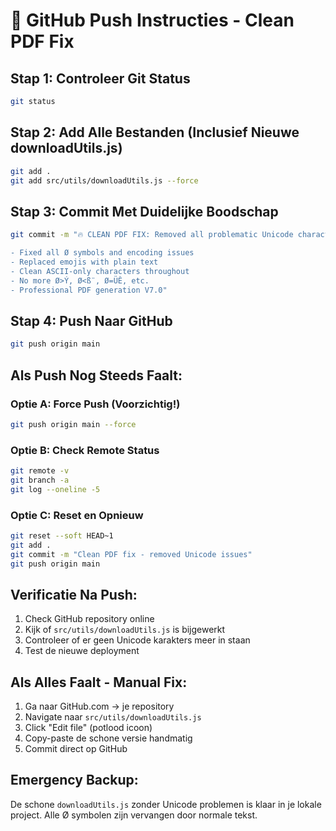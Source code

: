 # 🚀 GitHub Push Instructies - Clean PDF Fix

## Stap 1: Controleer Git Status
```bash
git status
```

## Stap 2: Add Alle Bestanden (Inclusief Nieuwe downloadUtils.js)
```bash
git add .
git add src/utils/downloadUtils.js --force
```

## Stap 3: Commit Met Duidelijke Boodschap
```bash
git commit -m "🔥 CLEAN PDF FIX: Removed all problematic Unicode characters

- Fixed all Ø symbols and encoding issues  
- Replaced emojis with plain text
- Clean ASCII-only characters throughout
- No more Ø>Ý, Ø<ß¨, Ø=ÜÊ, etc.
- Professional PDF generation V7.0"
```

## Stap 4: Push Naar GitHub
```bash
git push origin main
```

## Als Push Nog Steeds Faalt:

### Optie A: Force Push (Voorzichtig!)
```bash
git push origin main --force
```

### Optie B: Check Remote Status
```bash
git remote -v
git branch -a
git log --oneline -5
```

### Optie C: Reset en Opnieuw
```bash
git reset --soft HEAD~1
git add .
git commit -m "Clean PDF fix - removed Unicode issues"
git push origin main
```

## Verificatie Na Push:
1. Check GitHub repository online
2. Kijk of `src/utils/downloadUtils.js` is bijgewerkt
3. Controleer of er geen Unicode karakters meer in staan
4. Test de nieuwe deployment

## Als Alles Faalt - Manual Fix:
1. Ga naar GitHub.com → je repository
2. Navigate naar `src/utils/downloadUtils.js`
3. Click "Edit file" (potlood icoon)
4. Copy-paste de schone versie handmatig
5. Commit direct op GitHub

## Emergency Backup:
De schone `downloadUtils.js` zonder Unicode problemen is klaar in je lokale project. 
Alle Ø symbolen zijn vervangen door normale tekst.